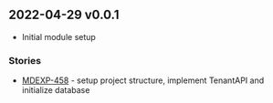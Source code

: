 ## 2022-04-29 v0.0.1
 * Initial module setup

### Stories 

* [MDEXP-458](https://issues.folio.org/browse/MDEXP-458) - setup project structure, implement TenantAPI and initialize database


